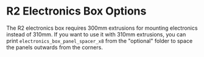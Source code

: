 # R2 Electronics Box Options

The R2 electronics box requires 300mm extrusions for mounting electronics instead of 310mm. If you want to use it with 310mm extrusions, you can print `electronics_box_panel_spacer_x8` from the "optional" folder to space the panels outwards from the corners.